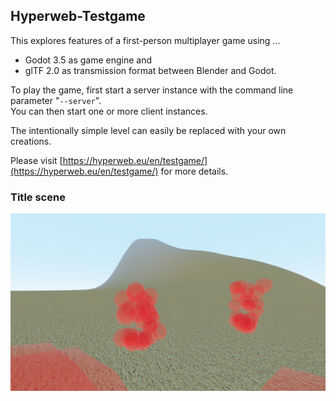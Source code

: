 ## Hyperweb-Testgame

This explores features of a first-person multiplayer game using ...

  * Godot 3.5 as game engine and
  * glTF 2.0 as transmission format between Blender and Godot.

To play the game, first start a server instance with the command line parameter "`--server`".  
You can then start one or more client instances.

The intentionally simple level can easily be replaced with your own creations.

Please visit [https://hyperweb.eu/en/testgame/](https://hyperweb.eu/en/testgame/) for more details.

### Title scene

![Title scene](level-assets/Title.jpg)
